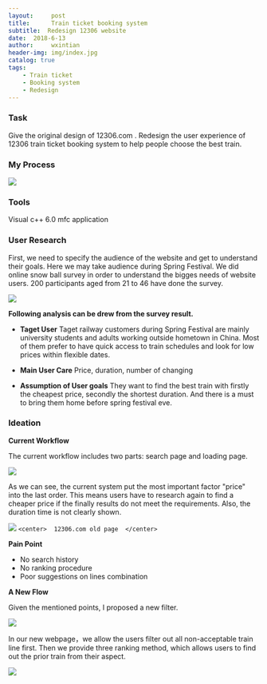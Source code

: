 ```yaml
---
layout:     post
title:      Train ticket booking system
subtitle:  Redesign 12306 website
date:  2018-6-13
author:     wxintian
header-img: img/index.jpg
catalog: true
tags:
    - Train ticket
    - Booking system
    - Redesign
---
```


### Task 
Give the original design of 12306.com . Redesign the user experience of 12306 train ticket booking system to help people choose the best train.

### My Process
![](https://wxintian.github.io/img/组图.png)
### Tools
Visual c++ 6.0 mfc application

### User Research
First, we need to specify the audience of the website and get to understand their goals. Here we may take audience during Spring Festival.
We did online snow ball survey in order to understand the bigges needs of website users. 200 participants aged from 21 to 46 have done the survey.

![](https://wxintian.github.io/img/gai.png)

**Following analysis can be drew from the survey result.**

 * **Taget User**
Taget railway customers during Spring Festival are mainly university students and adults working outside hometown in China. Most of them prefer to have quick access to train schedules and look for low prices within flexible dates.

 * **Main User Care**
Price, duration, number of changing

 * **Assumption of User goals**
They want to find the best train with firstly the cheapest price, secondly the shortest duration. And there is a must to bring them home before spring festival eve.

### Ideation

**Current Workflow**

The current workflow includes two parts: search page and loading page. 

![](https://wxintian.github.io/img/Diagram.png)


As we can see, the current system put the most important factor "price" into the last order. This means users have to research again to find a cheaper price if the finally results do not meet the requirements. Also, the duration time is not clearly shown.

![](https://wxintian.github.io/img/车票.png)
                            `<center>  12306.com old page  </center> `

**Pain Point**
 * No search history
 * No ranking procedure
 * Poor suggestions on lines combination

**A New Flow**

Given the mentioned points, I proposed a new filter.

![](https://wxintian.github.io/img/iagram2.png)

In our new webpage，we allow the users filter out all non-acceptable train line first. Then we provide three ranking method, which allows users to find out the prior train from their aspect.

![](https://wxintian.github.io/img/dierge.png)
